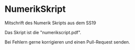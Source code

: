 # NumerikSkript
Mitschrift des Numerik Skripts aus dem SS19

Das Skript ist die "numerikscript.pdf".

Bei Fehlern gerne korrigieren und einen Pull-Request senden.
